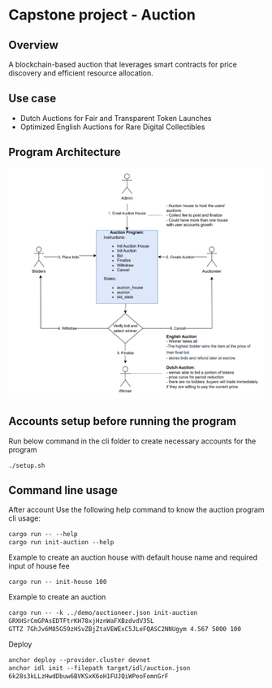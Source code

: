 # Capstone project - Auction
## Overview
A blockchain-based auction that leverages smart contracts for price discovery and efficient resource allocation.
## Use case
+ Dutch Auctions for Fair and Transparent Token Launches
+ Optimized English Auctions for Rare Digital Collectibles
## Program Architecture
![architecture diagram](images/architecture-diagram.png)
## Accounts setup before running the program
Run below command in the cli folder to create necessary accounts for the program
```
./setup.sh
```
## Command line usage
After account
Use the following help command to know the auction program cli usage:
```
cargo run -- --help
cargo run init-auction --help
```
Example to create an auction house with default house name and required input of house fee
```
cargo run -- init-house 100
```
Example to create an auction
```
cargo run -- -k ../demo/auctioneer.json init-auction GRXHSrCmGPAsEDTFtrKH78xjHznWaFXBzdvdV35L
GTTZ 7GhJv6M85G59zHSvZBjZtaVEWExC5JLeFQASC2NNUgym 4.567 5000 100
```

Deploy
```
anchor deploy --provider.cluster devnet
anchor idl init --filepath target/idl/auction.json 6k28s3kLLzHwdDbuw6BVKSxK6oH1FUJQiWPeoFomnGrF
```




